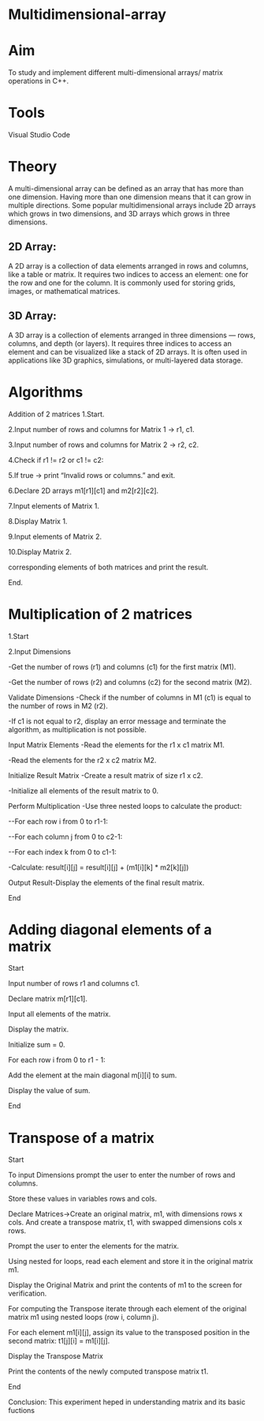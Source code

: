 # Multidimensional-array

# Aim
To study and implement different multi-dimensional arrays/ matrix operations in C++.

# Tools
Visual Studio Code

# Theory
A multi-dimensional array can be defined as an array that has more than one dimension. Having more than one dimension means that it can grow in multiple directions. Some popular multidimensional arrays include 2D arrays which grows in two dimensions, and 3D arrays which grows in three dimensions.

## 2D Array:
A 2D array is a collection of data elements arranged in rows and columns, like a table or matrix. It requires two indices to access an element: one for the row and one for the column. It is commonly used for storing grids, images, or mathematical matrices.

## 3D Array:
A 3D array is a collection of elements arranged in three dimensions — rows, columns, and depth (or layers). It requires three indices to access an element and can be visualized like a stack of 2D arrays. It is often used in applications like 3D graphics, simulations, or multi-layered data storage.

# Algorithms
Addition of 2 matrices
1.Start.

2.Input number of rows and columns for Matrix 1 → r1, c1.

3.Input number of rows and columns for Matrix 2 → r2, c2.

4.Check if r1 != r2 or c1 != c2:

5.If true → print “Invalid rows or columns.” and exit.

6.Declare 2D arrays m1[r1][c1] and m2[r2][c2].

7.Input elements of Matrix 1.

8.Display Matrix 1.

9.Input elements of Matrix 2.

10.Display Matrix 2.

corresponding elements of both matrices and print the result.

End.

# Multiplication of 2 matrices
1.Start

2.Input Dimensions

-Get the number of rows (r1) and columns (c1) for the first matrix (M1).

-Get the number of rows (r2) and columns (c2) for the second matrix (M2).

Validate Dimensions
-Check if the number of columns in M1 (c1) is equal to the number of rows in M2 (r2).

-If c1 is not equal to r2, display an error message and terminate the algorithm, as multiplication is not possible.

Input Matrix Elements
-Read the elements for the r1 x c1 matrix M1.

-Read the elements for the r2 x c2 matrix M2.

Initialize Result Matrix
-Create a result matrix of size r1 x c2.

-Initialize all elements of the result matrix to 0.

Perform Multiplication
-Use three nested loops to calculate the product:

--For each row i from 0 to r1-1:

--For each column j from 0 to c2-1:

--For each index k from 0 to c1-1:

-Calculate: result[i][j] = result[i][j] + (m1[i][k] * m2[k][j])

Output Result-Display the elements of the final result matrix.

End

# Adding diagonal elements of a matrix
Start

Input number of rows r1 and columns c1.

Declare matrix m[r1][c1].

Input all elements of the matrix.

Display the matrix.

Initialize sum = 0.

For each row i from 0 to r1 - 1:

Add the element at the main diagonal m[i][i] to sum.

Display the value of sum.

End

# Transpose of a matrix
Start

To input Dimensions prompt the user to enter the number of rows and columns.

Store these values in variables rows and cols.

Declare Matrices->Create an original matrix, m1, with dimensions rows x cols. And create a transpose matrix, t1, with swapped dimensions cols x rows.

Prompt the user to enter the elements for the matrix.

Using nested for loops, read each element and store it in the original matrix m1.

Display the Original Matrix and print the contents of m1 to the screen for verification.

For computing the Transpose iterate through each element of the original matrix m1 using nested loops (row i, column j).

For each element m1[i][j], assign its value to the transposed position in the second matrix: t1[j][i] = m1[i][j].

Display the Transpose Matrix

Print the contents of the newly computed transpose matrix t1.

End

Conclusion:
This experiment heped in understanding matrix and its basic fuctions
